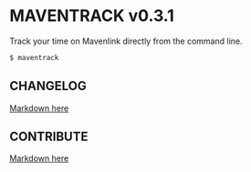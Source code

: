 # MAVENTRACK v0.3.1

Track your time on Mavenlink directly from the command line.

```bash
$ maventrack
```

## CHANGELOG

[Markdown here](CHANGELOG.md)

## CONTRIBUTE

[Markdown here](CONTRIBUTE.md)